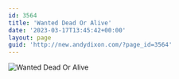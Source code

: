 ```yaml
---
id: 3564
title: 'Wanted Dead Or Alive'
date: '2023-03-17T13:45:42+00:00'
layout: page
guid: 'http://new.andydixon.com/?page_id=3564'
---
```


![Wanted Dead Or Alive](https://i0.wp.com/assets.g8x2.ldn.idrivee2-23.com/posters/Wanted%20Dead%20Or%20Alive%2001.jpg?w=1200&ssl=1 "Wanted Dead Or Alive")